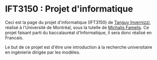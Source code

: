 # IFT3150 : Projet d'informatique

Ceci est la page du projet d'informatique (IFT3150) de [Tanguy Invernizzi](https://about.me/tinvernizzi), réalisé à l'Université de Montréal, sous la tutelle de [Michalis Famelis](https://michalis.famelis.info). Ce projet faisant parti du baccalauréat d'Informatique, il sera donc réalisé en Francais.

Le but de ce projet est d'être une introduction à la recherche universitaire en ingénierie dirigée par les modèles.